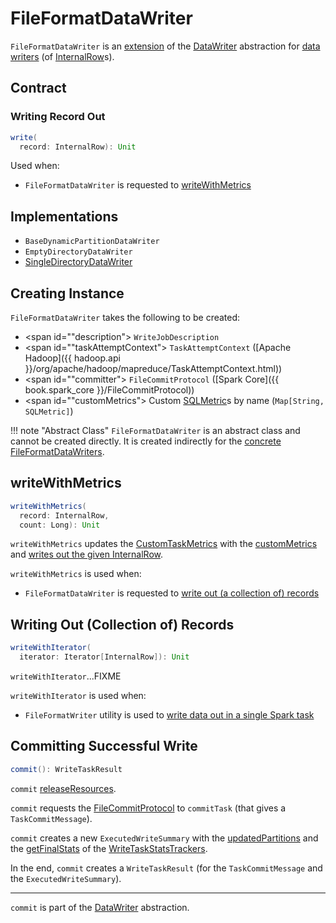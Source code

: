 # FileFormatDataWriter

`FileFormatDataWriter` is an [extension](#contract) of the [DataWriter](../connector/DataWriter.md) abstraction for [data writers](#implementations) (of [InternalRow](../InternalRow.md)s).

## Contract

### <span id="write"> Writing Record Out

```scala
write(
  record: InternalRow): Unit
```

Used when:

* `FileFormatDataWriter` is requested to [writeWithMetrics](#writeWithMetrics)

## Implementations

* `BaseDynamicPartitionDataWriter`
* `EmptyDirectoryDataWriter`
* [SingleDirectoryDataWriter](SingleDirectoryDataWriter.md)

## Creating Instance

`FileFormatDataWriter` takes the following to be created:

* <span id=""description"> `WriteJobDescription`
* <span id=""taskAttemptContext"> `TaskAttemptContext` ([Apache Hadoop]({{ hadoop.api }}/org/apache/hadoop/mapreduce/TaskAttemptContext.html))
* <span id=""committer"> `FileCommitProtocol` ([Spark Core]({{ book.spark_core }}/FileCommitProtocol))
* <span id=""customMetrics"> Custom [SQLMetric](../physical-operators/SQLMetric.md)s by name (`Map[String, SQLMetric]`)

!!! note "Abstract Class"
    `FileFormatDataWriter` is an abstract class and cannot be created directly. It is created indirectly for the [concrete FileFormatDataWriters](#implementations).

## <span id="writeWithMetrics"> writeWithMetrics

```scala
writeWithMetrics(
  record: InternalRow,
  count: Long): Unit
```

`writeWithMetrics` updates the [CustomTaskMetrics](../connector/DataWriter.md#currentMetricsValues) with the [customMetrics](#customMetrics) and [writes out the given InternalRow](#write).

`writeWithMetrics` is used when:

* `FileFormatDataWriter` is requested to [write out (a collection of) records](#writeWithIterator)

## <span id="writeWithIterator"> Writing Out (Collection of) Records

```scala
writeWithIterator(
  iterator: Iterator[InternalRow]): Unit
```

`writeWithIterator`...FIXME

`writeWithIterator` is used when:

* `FileFormatWriter` utility is used to [write data out in a single Spark task](FileFormatWriter.md#executeTask)

## <span id="commit"> Committing Successful Write

```scala
commit(): WriteTaskResult
```

`commit` [releaseResources](#releaseResources).

`commit` requests the [FileCommitProtocol](#committer) to `commitTask` (that gives a `TaskCommitMessage`).

`commit` creates a new `ExecutedWriteSummary` with the [updatedPartitions](#updatedPartitions) and the [getFinalStats](WriteTaskStatsTracker.md#getFinalStats) of the [WriteTaskStatsTrackers](#statsTrackers).

In the end, `commit` creates a `WriteTaskResult` (for the `TaskCommitMessage` and the `ExecutedWriteSummary`).

---

`commit` is part of the [DataWriter](../connector/DataWriter.md#commit) abstraction.
